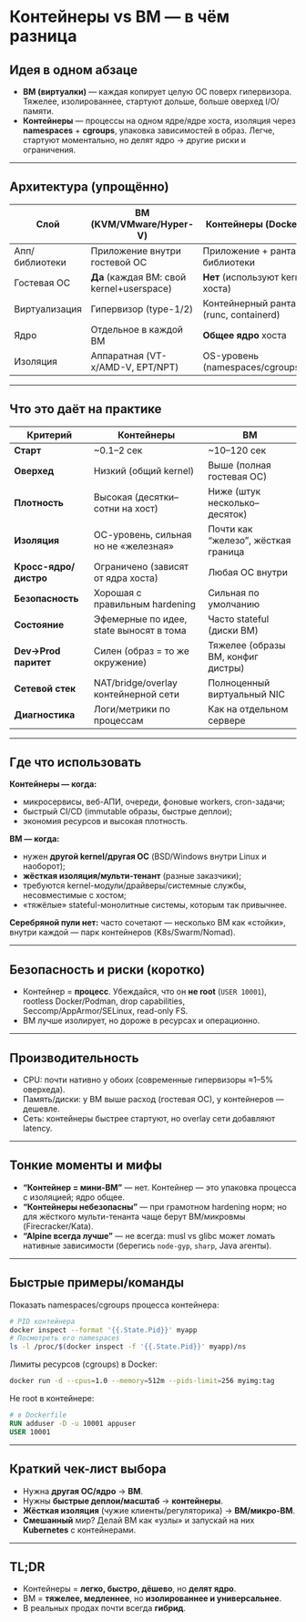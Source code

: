 # Контейнеры vs ВМ — в чём разница

## Идея в одном абзаце

- **ВМ (виртуалки)** — каждая копирует целую ОС поверх гипервизора. Тяжелее, изолированнее, стартуют дольше, больше оверхед I/O/памяти.
- **Контейнеры** — процессы на одном ядре/ядре хоста, изоляция через **namespaces** + **cgroups**, упаковка зависимостей в образ. Легче, стартуют моментально, но делят ядро → другие риски и ограничения.

---

## Архитектура (упрощённо)

|Слой|ВМ (KVM/VMware/Hyper-V)|Контейнеры (Docker/CRI)|
|---|---|---|
|Апп/библиотеки|Приложение внутри гостевой ОС|Приложение + рантайм/библиотеки|
|Гостевая ОС|**Да** (каждая ВМ: свой kernel+userspace)|**Нет** (используют kernel хоста)|
|Виртуализация|Гипервизор (type-1/2)|Контейнерный рантайм (runc, containerd)|
|Ядро|Отдельное в каждой ВМ|**Общее ядро** хоста|
|Изоляция|Аппаратная (VT-x/AMD-V, EPT/NPT)|OS-уровень (namespaces/cgroups/LSM)|

---

## Что это даёт на практике

|Критерий|Контейнеры|ВМ|
|---|---|---|
|**Старт**|~0.1–2 сек|~10–120 сек|
|**Оверхед**|Низкий (общий kernel)|Выше (полная гостевая ОС)|
|**Плотность**|Высокая (десятки–сотни на хост)|Ниже (штук несколько–десяток)|
|**Изоляция**|ОС-уровень, сильная но не «железная»|Почти как “железо”, жёсткая граница|
|**Кросс-ядро/дистро**|Ограничено (зависят от ядра хоста)|Любая ОС внутри|
|**Безопасность**|Хорошая с правильным hardening|Сильная по умолчанию|
|**Состояние**|Эфемерные по идее, state выносят в тома|Часто stateful (диски ВМ)|
|**Dev→Prod паритет**|Силен (образ = то же окружение)|Тяжелее (образы ВМ, конфиг дистры)|
|**Сетевой стек**|NAT/bridge/overlay контейнерной сети|Полноценный виртуальный NIC|
|**Диагностика**|Логи/метрики по процессам|Как на отдельном сервере|

---

## Где что использовать

**Контейнеры — когда:**
- микросервисы, веб-АПИ, очереди, фоновые workers, cron-задачи;
- быстрый CI/CD (immutable образы, быстрые деплои);
- экономия ресурсов и высокая плотность.

**ВМ — когда:**
- нужен **другой kernel/другая ОС** (BSD/Windows внутри Linux и наоборот);
- **жёсткая изоляция/мульти-тенант** (разные заказчики);
- требуются kernel-модули/драйверы/системные службы, несовместимые с хостом;
- «тяжёлые» stateful-монолитные системы, которым так привычнее.

**Серебряной пули нет:** часто сочетают — несколько ВМ как «стойки», внутри каждой — парк контейнеров (K8s/Swarm/Nomad).

---

## Безопасность и риски (коротко)
- Контейнер = **процесс**. Убеждайся, что он **не root** (`USER 10001`), rootless Docker/Podman, drop capabilities, Seccomp/AppArmor/SELinux, read-only FS.
- ВМ лучше изолирует, но дороже в ресурсах и операционно.

---

## Производительность
- CPU: почти нативно у обоих (современные гипервизоры ≈1–5% оверхеда).
- Память/диски: у ВМ выше расход (гостевая ОС), у контейнеров — дешевле.
- Сеть: контейнеры быстрее стартуют, но overlay сети добавляют latency.

---

## Тонкие моменты и мифы
- **“Контейнер = мини-ВМ”** — нет. Контейнер — это упаковка процесса с изоляцией; ядро общее.
- **“Контейнеры небезопасны”** — при грамотном hardening норм; но для жёсткого мульти-тенанта чаще берут ВМ/микровмы (Firecracker/Kata).
- **“Alpine всегда лучше”** — не всегда: musl vs glibc может ломать нативные зависимости (берегись `node-gyp`, `sharp`, Java агенты).

---

## Быстрые примеры/команды

Показать namespaces/cgroups процесса контейнера:

```bash
# PID контейнера
docker inspect --format '{{.State.Pid}}' myapp
# Посмотреть его namespaces
ls -l /proc/$(docker inspect -f '{{.State.Pid}}' myapp)/ns
```

Лимиты ресурсов (cgroups) в Docker:

```bash
docker run -d --cpus=1.0 --memory=512m --pids-limit=256 myimg:tag
```

Не root в контейнере:

```dockerfile
# в Dockerfile
RUN adduser -D -u 10001 appuser
USER 10001
```

---

## Краткий чек-лист выбора

- Нужна **другая ОС/ядро** → **ВМ**.
- Нужны **быстрые деплои/масштаб** → **контейнеры**.
- **Жёсткая изоляция** (чужие клиенты/регуляторика) → **ВМ/микро-ВМ**.
- **Смешанный** мир? Делай ВМ как «узлы» и запускай на них **Kubernetes** с контейнерами.

---

## TL;DR
- Контейнеры = **легко, быстро, дёшево**, но **делят ядро**.
- ВМ = **тяжелее, медленнее**, но **изолированнее и универсальнее**.
- В реальных продах почти всегда **гибрид**.
